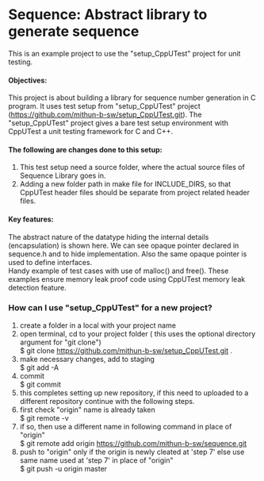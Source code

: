 # Sequence: Abstract library to generate sequence

This is an example project to use the "setup_CppUTest" project for unit testing.

#### Objectives:

This project is about building a library for sequence number generation in C program.
It uses test setup from "setup_CppUTest" project (https://github.com/mithun-b-sw/setup_CppUTest.git).
The "setup_CppUTest" project gives a bare test setup environment with CppUTest a unit testing framework for C and C++.

#### The following are changes done to this setup:
1. This test setup need a source folder, where the actual source files of Sequence Library goes in.
2. Adding a new folder path in make file for INCLUDE_DIRS, so that CppUTest header files should be separate from project related header files.

#### Key features:
The abstract nature of the datatype hiding the internal details (encapsulation) is shown here.
We can see opaque pointer declared in sequence.h and to hide implementation.
Also the same opaque pointer is used to define interfaces.\
Handy example of test cases with use of malloc() and free().
These examples ensure memory leak proof code using CppUTest memory leak detection feature.

### How can I use "setup_CppUTest" for a new project?

1. create a folder in a local with your project name
2. open terminal, cd to your project folder ( this uses the optional directory argument for "git clone")\
    $ git clone https://github.com/mithun-b-sw/setup_CppUTest.git .
3. make necessary changes, add to staging\
    $ git add -A
4. commit\
    $ git commit
5. this completes setting up new repository, if this need to uploaded to a different repository continue with the following steps.
6. first check "origin" name is already taken\
    $ git remote -v
7. if so, then use a different name in following command in place of "origin"\
    $ git remote add origin https://github.com/mithun-b-sw/sequence.git
8. push to "origin" only if the origin is newly cleated at 'step 7' else use same name used at 'step 7' in place of "origin"\
    $ git push -u origin master

